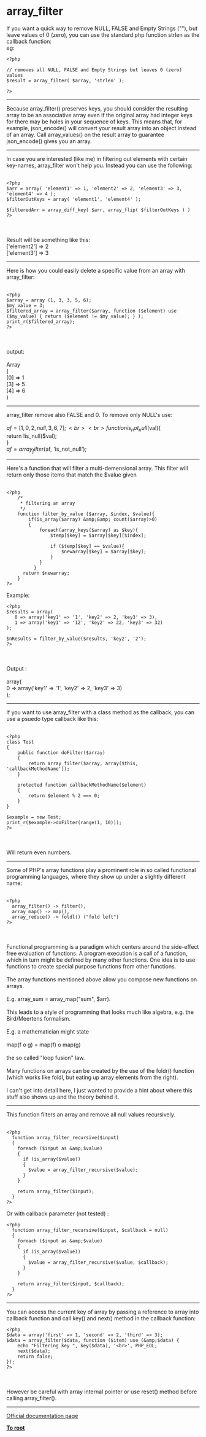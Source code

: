 # array_filter



If you want a quick way to remove NULL, FALSE and Empty Strings (""), but leave values of 0 (zero), you can use the standard php function strlen as the callback function:<br>eg:<br>

```
<?php

// removes all NULL, FALSE and Empty Strings but leaves 0 (zero) values
$result = array_filter( $array, 'strlen' );

?>
```
  

---

Because array_filter() preserves keys, you should consider the resulting array to be an associative array even if the original array had integer keys for there may be holes in your sequence of keys. This means that, for example, json_encode() will convert your result array into an object instead of an array. Call array_values() on the result array to guarantee json_encode() gives you an array.  

---

In case you are interested (like me) in filtering out elements with certain key-names, array_filter won&apos;t help you. Instead you can use the following:<br><br>

```
<?php
$arr = array( 'element1' => 1, 'element2' => 2, 'element3' => 3, 'element4' => 4 );
$filterOutKeys = array( 'element1', 'element4' );

$filteredArr = array_diff_key( $arr, array_flip( $filterOutKeys ) )
?>
```
<br><br>Result will be something like this:<br>[&apos;element2&apos;] =&gt; 2<br>[&apos;element3&apos;] =&gt; 3  

---

Here is how you could easily delete a specific value from an array with array_filter:<br><br>

```
<?php
$array = array (1, 3, 3, 5, 6);
$my_value = 3;
$filtered_array = array_filter($array, function ($element) use ($my_value) { return ($element != $my_value); } );
print_r($filtered_array);
?>
```
<br><br>output:<br><br>Array<br>(<br>    [0] =&gt; 1<br>    [3] =&gt; 5<br>    [4] =&gt; 6<br>)  

---

array_filter remove also FALSE and 0. To remove only NULL&apos;s use:<br><br>$af = [1, 0, 2, null, 3, 6, 7];<br><br>function is_not_null($val){<br>    return !is_null($val);<br>}<br>$af = array_filter($af, &apos;is_not_null&apos;);  

---

Here&apos;s a function that will filter a multi-demensional array. This filter will return only those items that match the $value given<br><br>

```
<?php
    /*
     * filtering an array
     */
    function filter_by_value ($array, $index, $value){ 
        if(is_array($array) &amp;&amp; count($array)>0)  
        { 
            foreach(array_keys($array) as $key){
                $temp[$key] = $array[$key][$index];
                 
                if ($temp[$key] == $value){
                    $newarray[$key] = $array[$key];
                }
            }
          }
      return $newarray; 
    } 
?>
```


Example:



```
<?php
$results = array(
   0 => array('key1' => '1', 'key2' => 2, 'key3' => 3),
   1 => array('key1' => '12', 'key2' => 22, 'key3' => 32) 
);

$nResults = filter_by_value($results, 'key2', '2');
?>
```
<br><br>Output :<br><br>array(<br>    0 =&gt; array(&apos;key1&apos; =&gt; &apos;1&apos;, &apos;key2&apos; =&gt; 2, &apos;key3&apos; =&gt; 3)<br>);  

---

If you want to use array_filter with a class method as the callback, you can use a psuedo type callback like this:<br><br>

```
<?php
class Test
{
    public function doFilter($array)
    {
        return array_filter($array, array($this, 'callbackMethodName'));
    }

    protected function callbackMethodName($element)
    {
        return $element % 2 === 0;
    }
}

$example = new Test;
print_r($example->doFilter(range(1, 10)));
?>
```
<br><br>Will return even numbers.  

---

Some of PHP&apos;s array functions play a prominent role in so called functional programming languages, where they show up under a slightly different name:<br><br>

```
<?php
  array_filter() -> filter(), 
  array_map() -> map(), 
  array_reduce() -> foldl() ("fold left")
?>
```
<br><br>Functional programming is a paradigm which centers around the side-effect free evaluation of functions. A program execution is a call of a function, which in turn might be defined by many other functions. One idea is to use functions to create special purpose functions from other functions.<br><br>The array functions mentioned above allow you compose new functions on arrays. <br><br>E.g. array_sum = array_map("sum", $arr).<br><br>This leads to a style of programming that looks much like algebra, e.g. the Bird/Meertens formalism.<br><br>E.g. a mathematician might state<br><br>  map(f o g) = map(f) o map(g)<br><br>the so called "loop fusion" law.<br><br>Many functions on arrays can be created by the use of the foldr() function (which works like foldl, but eating up array elements from the right).<br><br>I can&apos;t get into detail here, I just wanted to provide a hint about where this stuff also shows up and the theory behind it.  

---

This function filters an array and remove all null values recursively.<br><br>

```
<?php
  function array_filter_recursive($input)
  {
    foreach ($input as &amp;$value)
    {
      if (is_array($value))
      {
        $value = array_filter_recursive($value);
      }
    }
    
    return array_filter($input);
  }
?>
```


Or with callback parameter (not tested) :



```
<?php
  function array_filter_recursive($input, $callback = null)
  {
    foreach ($input as &amp;$value)
    {
      if (is_array($value))
      {
        $value = array_filter_recursive($value, $callback);
      }
    }
    
    return array_filter($input, $callback);
  }
?>
```
  

---

You can access the current key of array by passing a reference to array into callback function and call key() and next() method in the callback function:<br>

```
<?php
$data = array('first' => 1, 'second' => 2, 'third' => 3);
$data = array_filter($data, function ($item) use (&amp;$data) {
    echo "Filtering key ", key($data), '<br>', PHP_EOL;
    next($data);
    return false;
});
?>
```
<br><br>However be careful with array internal pointer or use reset() method before calling array_filter().  

---

[Official documentation page](https://www.php.net/manual/en/function.array-filter.php)

**[To root](/README.md)**